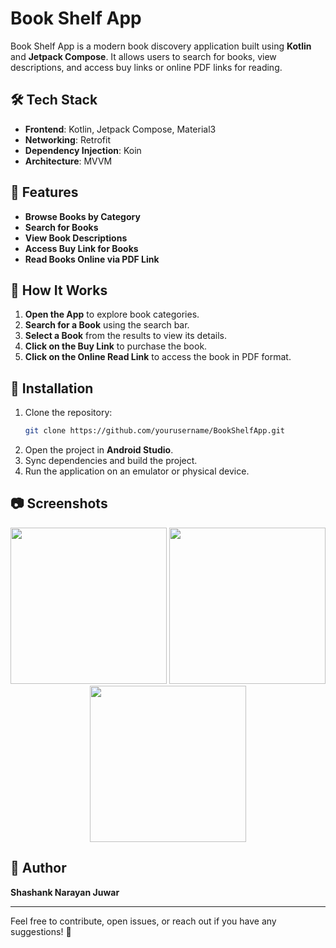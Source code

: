 # Book Shelf App

Book Shelf App is a modern book discovery application built using **Kotlin** and **Jetpack Compose**. It allows users to search for books, view descriptions, and access buy links or online PDF links for reading.

## 🛠 Tech Stack

- **Frontend**: Kotlin, Jetpack Compose, Material3
- **Networking**: Retrofit
- **Dependency Injection**: Koin
- **Architecture**: MVVM

## 🚀 Features

- **Browse Books by Category**
- **Search for Books**
- **View Book Descriptions**
- **Access Buy Link for Books**
- **Read Books Online via PDF Link**

## 📌 How It Works

1. **Open the App** to explore book categories.
2. **Search for a Book** using the search bar.
3. **Select a Book** from the results to view its details.
4. **Click on the Buy Link** to purchase the book.
5. **Click on the Online Read Link** to access the book in PDF format.

## 🔧 Installation

1. Clone the repository:
   ```bash
   git clone https://github.com/yourusername/BookShelfApp.git
   ```
2. Open the project in **Android Studio**.
3. Sync dependencies and build the project.
4. Run the application on an emulator or physical device.

## 📷 Screenshots

<p align="center">
  <img src="https://res.cloudinary.com/shashankcloud/image/upload/c_pad,b_gen_fill,w_300,h_400/v1737734341/Screenshot_20250124_212032_Book_Shelf_rkwx0f.jpg" width="250">
  <img src="https://res.cloudinary.com/shashankcloud/image/upload/c_pad,b_gen_fill,w_300,h_400/v1740417914/bs3_fbuom6.jpg" width="250">
  <img src="https://res.cloudinary.com/shashankcloud/image/upload/c_pad,w_300,h_400/v1740417914/bs2_jawvog.jpg" width="250">
</p>

## 👤 Author

**Shashank Narayan Juwar**

---

Feel free to contribute, open issues, or reach out if you have any suggestions! 🚀

